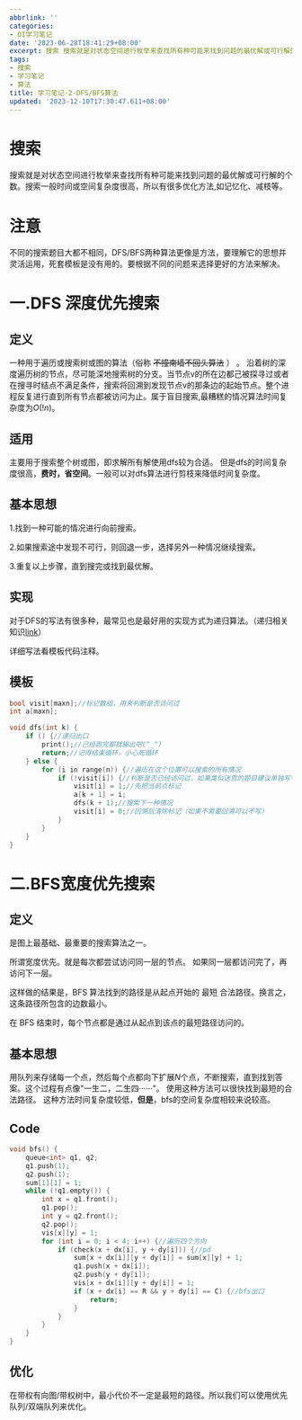 ```yaml
---
abbrlink: ''
categories:
- OI学习笔记
date: '2023-06-28T18:41:29+08:00'
excerpt: 搜索 搜索就是对状态空间进行枚举来查找所有种可能来找到问题的最优解或可行解的个数。搜索一般时间或空间复杂度很高，所以有很多优化方法,如记忆化、减枝等。 注意 不同的搜索题目大都不相同，DFS/BFS两种算法更像是方法，要理解它的思想并灵活运用，死套模板是没有用的。要根据不同的问题来选择更好的方法来解决。 一.DFS 深度优先搜索 定义 一种用于遍历或搜索树或图的算法（俗称 不撞南墙不回头算法 ） ...
tags:
- 搜索
- 学习笔记
- 算法
title: 学习笔记-2-DFS/BFS算法
updated: '2023-12-10T17:30:47.611+08:00'
---
```

# 搜索

搜索就是对状态空间进行枚举来查找所有种可能来找到问题的最优解或可行解的个数。搜索一般时间或空间复杂度很高，所以有很多优化方法,如记忆化、减枝等。

# 注意

不同的搜索题目大都不相同，DFS/BFS两种算法更像是方法，要理解它的思想并灵活运用，死套模板是没有用的。要根据不同的问题来选择更好的方法来解决。

# 一.DFS 深度优先搜索

## 定义

一种用于遍历或搜索树或图的算法（俗称 ~~不撞南墙不回头算法~~ ）  。 沿着树的深度遍历树的节点，尽可能深地搜索树的分支。当节点v的所在边都己被探寻过或者在搜寻时结点不满足条件，搜索将回溯到发现节点v的那条边的起始节点。整个进程反复进行直到所有节点都被访问为止。属于盲目搜索,最糟糕的情况算法时间复杂度为$O(!n)$。

## 适用

主要用于搜索整个树或图，即求解所有解使用dfs较为合适。
但是dfs的时间复杂度很高，**费时，省空间**。一般可以对dfs算法进行剪枝来降低时间复杂度。

## 基本思想

1.找到一种可能的情况进行向前搜索。

2.如果搜索途中发现不可行，则回退一步，选择另外一种情况继续搜索。

3.重复以上步骤，直到搜完或找到最优解。

## 实现

对于DFS的写法有很多种，最常见也是最好用的实现方式为递归算法。（递归相关知识[link](https://mylasthope1.github.io/2023/06/07/%E5%AD%A6%E4%B9%A0%E7%AC%94%E8%AE%B0-1-%E9%80%92%E5%BD%92%E5%8F%8A%E9%80%92%E6%8E%A8/)）

详细写法看模板代码注释。

## 模板

```cpp
bool visit[maxn];//标记数组，用来判断是否访问过
int a[maxn];

void dfs(int k) {
    if () {//递归出口
        print();//已经跑完那就输出吧(^_^)
        return;//记得结束循环，小心死循环
    } else {
        for (i in range(n)) {//遍历在这个位置可以搜索的所有情况
            if (!visit[i]) {//判断是否已经访问过，如果类似迷宫的题目建议单独写一个check
                visit[i] = 1;//先把当前点标记
                a[k + 1] = i;
                dfs(k + 1);//搜索下一种情况
                visit[i] = 0;//回溯后清除标记（如果不需要回溯可以不写）
            }
        }
    }
}

```

# 二.BFS宽度优先搜索

## 定义

是图上最基础、最重要的搜索算法之一。

所谓宽度优先。就是每次都尝试访问同一层的节点。 如果同一层都访问完了，再访问下一层。

这样做的结果是，BFS 算法找到的路径是从起点开始的 最短 合法路径。换言之，这条路径所包含的边数最小。

在 BFS 结束时，每个节点都是通过从起点到该点的最短路径访问的。

## 基本思想

用队列来存储每一个点，然后每个点都向下扩展$N$个点，不断搜索，直到找到答案。这个过程有点像"一生二，二生四······"。
使用这种方法可以很快找到最短的合法路径。
这种方法时间复杂度较低，**但是**，bfs的空间复杂度相较来说较高。

## Code

```cpp
void bfs() {
    queue<int> q1, q2;
    q1.push(1);
    q2.push(1);
    sum[1][1] = 1;
    while (!q1.empty()) {
        int x = q1.front();
        q1.pop();
        int y = q2.front();
        q2.pop();
        vis[x][y] = 1;
        for (int i = 0; i < 4; i++) {//遍历四个方向
            if (check(x + dx[i], y + dy[i])) {//pd
                sum[x + dx[i]][y + dy[i]] = sum[x][y] + 1;
                q1.push(x + dx[i]);
                q2.push(y + dy[i]);
                vis[x + dx[i]][y + dy[i]] = 1;
                if (x + dx[i] == R && y + dy[i] == C) {//bfs出口
                    return;
                }
            }
        }
    }
}
```

## 优化

在带权有向图/带权树中，最小代价不一定是最短的路径。所以我们可以使用优先队列/双端队列来优化。
